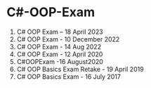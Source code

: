 <h1>C#-OOP-Exam</h1>
  <ol>
    <li>C# OOP Exam – 18 April 2023</li> 
    <li>C# OOP Exam - 10 December 2022</li>
    <li>C# OOP Exam - 14 Aug 2022</li>
    <li>C# OOP Exam - 12 April 2020</li>
    <li>C#OOPExam -16 August2020</li>
    <li>C# OOP Basics Exam Retake - 19 April 2019</li>
    <li>C# OOP Basics Exam - 16 July 2017</li>
  </ol>


